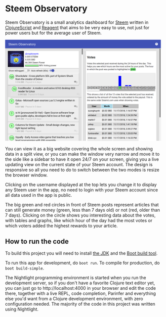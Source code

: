 # Steem Observatory

Steem Observatory is a small analytics dashboard for [Steem](https://www.steemit.com) written in [ClojureScript](https://clojurescript.org/) and [Reagent](https://reagent-project.github.io/) that aims to be very easy to use, not just for power users but for the average user of Steem.

![Screenshot](screenshot.png)

You can view it as a big website covering the whole screen and showing data in a split view, or you can make the window very narrow and move it to the side like a sidebar to have it open 24/7 on your screen, giving you a live updating view on the current state of your Steem account. The design is responsive so all you need to do to switch between the two modes is resize the browser window.

Clicking on the username displayed at the top lets you change it to display any Steem user in the app, no need to login with your Steem account since all data used in the app is public.

The big green and red circles in front of Steem posts represent articles that can still generate money (green, less than 7 days old) or not (red, older than 7 days). Clicking on the circle shows you interesting data about the votes, with tables and graphs, like which hour of the day had the most votes or which voters added the highest rewards to your article.

## How to run the code

To build this project you will need to install [the JDK](http://www.oracle.com/technetwork/java/javase/downloads/jdk9-downloads-3848520.html) and the [Boot build tool](http://boot-clj.com/).

To run this app for development, do `boot run`. To compile for production, do `boot build-simple`.

The Nightlight programming environment is started when you run the development server, so if you don't have a favorite Clojure text editor yet, you can just go to http://localhost:4000 in your browser and edit the code there, together with a live REPL, code completion, Parinfer and everything else you'd want from a Clojure development environment, with zero configuration needed. The majority of the code in this project was written using Nightlight.
